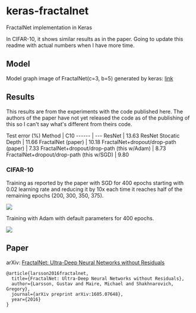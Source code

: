 # keras-fractalnet
FractalNet implementation in Keras

In CIFAR-10, it shows similar results as in the paper. Going to update this readme with actual numbers when I have more time.

## Model

Model graph image of FractalNet(c=3, b=5) generated by keras: [link](https://raw.githubusercontent.com/snf/keras-fractalnet/master/doc/model.png)

## Results

This results are from the experiments with the code published here. The authors of the paper have not yet released the code as of the publishing of this so I can't say what's different from theirs code.

Test error (%)
Method | C10
------ | ---
ResNet | 13.63
ResNet Stocatic Depth | 11.66
FractalNet (paper)                   | 10.18
FractalNet+dropout/drop-path (paper) | 7.33
FractalNet+dropout/drop-path (this w/Adam)  | 8.73
FractalNet+dropout/drop-path (this w/SGD)   | 9.80


### CIFAR-10

Training as reported by the paper with SGD for 400 epochs starting with 0.02 learning rate and reducing it by 10x each time it reaches half of the remaining epochs (200, 300, 350, 375).

![](https://raw.githubusercontent.com/snf/keras-fractalnet/master/doc/c10_loss_train_sgd.png)


Training with Adam with default parameters for 400 epochs.

![](https://raw.githubusercontent.com/snf/keras-fractalnet/master/doc/c10_loss_train_adam.png)

## Paper

arXiv: [FractalNet: Ultra-Deep Neural Networks without Residuals](https://arxiv.org/abs/1605.07648)

    @article{larsson2016fractalnet,
      title={FractalNet: Ultra-Deep Neural Networks without Residuals},
      author={Larsson, Gustav and Maire, Michael and Shakhnarovich, Gregory},
      journal={arXiv preprint arXiv:1605.07648},
      year={2016}
    }
